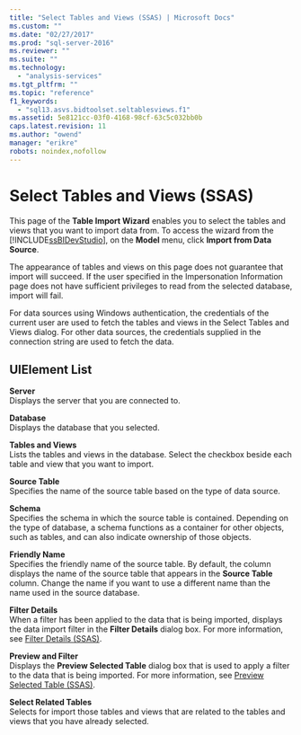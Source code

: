 ```yaml
---
title: "Select Tables and Views (SSAS) | Microsoft Docs"
ms.custom: ""
ms.date: "02/27/2017"
ms.prod: "sql-server-2016"
ms.reviewer: ""
ms.suite: ""
ms.technology: 
  - "analysis-services"
ms.tgt_pltfrm: ""
ms.topic: "reference"
f1_keywords: 
  - "sql13.asvs.bidtoolset.seltablesviews.f1"
ms.assetid: 5e8121cc-03f0-4168-98cf-63c5c032bb0b
caps.latest.revision: 11
ms.author: "owend"
manager: "erikre"
robots: noindex,nofollow
---
```

# Select Tables and Views (SSAS)
  This page of the **Table Import Wizard** enables you to select the tables and views that you want to import data from. To access the wizard from the [!INCLUDE[ssBIDevStudio](../a9notintoc/includes/ssbidevstudio-md.md)], on the **Model** menu, click **Import from Data Source**.  
  
 The appearance of tables and views on this page does not guarantee that import will succeed. If the user specified in the Impersonation Information page does not have sufficient privileges to read from the selected database, import will fail.  
  
 For data sources using Windows authentication, the credentials of the current user are used to fetch the tables and views in the Select Tables and Views dialog. For other data sources, the credentials supplied in the connection string are used to fetch the data.  
  
## UIElement List  
 **Server**  
 Displays the server that you are connected to.  
  
 **Database**  
 Displays the database that you selected.  
  
 **Tables and Views**  
 Lists the tables and views in the database. Select the checkbox beside each table and view that you want to import.  
  
 **Source Table**  
 Specifies the name of the source table based on the type of data source.  
  
 **Schema**  
 Specifies the schema in which the source table is contained. Depending on the type of database, a schema functions as a container for other objects, such as tables, and can also indicate ownership of those objects.  
  
 **Friendly Name**  
 Specifies the friendly name of the source table. By default, the column displays the name of the source table that appears in the **Source Table** column. Change the name if you want to use a different name than the name used in the source database.  
  
 **Filter Details**  
 When a filter has been applied to the data that is being imported, displays the data import filter in the **Filter Details** dialog box. For more information, see [Filter Details &#40;SSAS&#41;](../a9retired/filter-details-ssas.md).  
  
 **Preview and Filter**  
 Displays the **Preview Selected Table** dialog box that is used to apply a filter to the data that is being imported. For more information, see [Preview Selected Table &#40;SSAS&#41;](../a9retired/preview-selected-table-ssas.md).  
  
 **Select Related Tables**  
 Selects for import those tables and views that are related to the tables and views that you have already selected.  
  
  